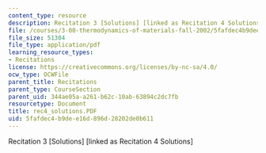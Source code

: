 ```yaml
---
content_type: resource
description: Recitation 3 [Solutions] [linked as Recitation 4 Solutions]
file: /courses/3-00-thermodynamics-of-materials-fall-2002/5fafdec4b9dee16d896d28202de0b611_rec4_solutions.PDF
file_size: 51304
file_type: application/pdf
learning_resource_types:
- Recitations
license: https://creativecommons.org/licenses/by-nc-sa/4.0/
ocw_type: OCWFile
parent_title: Recitations
parent_type: CourseSection
parent_uid: 344ae05a-a261-b62c-10ab-63894c2dc7fb
resourcetype: Document
title: rec4_solutions.PDF
uid: 5fafdec4-b9de-e16d-896d-28202de0b611
---
```

Recitation 3 [Solutions] [linked as Recitation 4 Solutions]